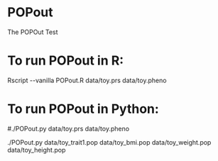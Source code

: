 # POPout
The POPOut Test 

# To run POPout in R: 
Rscript --vanilla POPout.R data/toy.prs data/toy.pheno

# To run POPout in Python: 
#./POPout.py data/toy.prs data/toy.pheno


./POPout.py data/toy_trait1.pop data/toy_bmi.pop data/toy_weight.pop data/toy_height.pop


